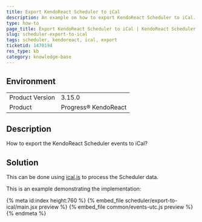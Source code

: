 ```yaml
---
title: Export KendoReact Scheduler to iCal
description: An example on how to export KendoReact Scheduler to iCal.
type: how-to
page_title: Export KendoReact Scheduler to iCal | KendoReact Scheduler
slug: scheduler-export-to-ical
tags: scheduler, kendoreact, ical, export
ticketid: 1470194
res_type: kb
category: knowledge-base
---
```


## Environment

<table>
	<tbody>
		<tr>
			<td>Product Version</td>
			<td>3.15.0</td>
		</tr>
		<tr>
			<td>Product</td>
			<td>Progress® KendoReact</td>
		</tr>
	</tbody>
</table>


## Description

How to export the KendoReact Scheduler events to iCal?

## Solution

This can be done using [ical.js](https://mozilla-comm.github.io/ical.js/) to process the Scheduler data.

This is an example demonstrating the implementation:

{% meta id:index height:760 %}
{% embed_file scheduler/export-to-ical/main.jsx preview %}
{% embed_file common/events-utc.js preview %}
{% endmeta %}
